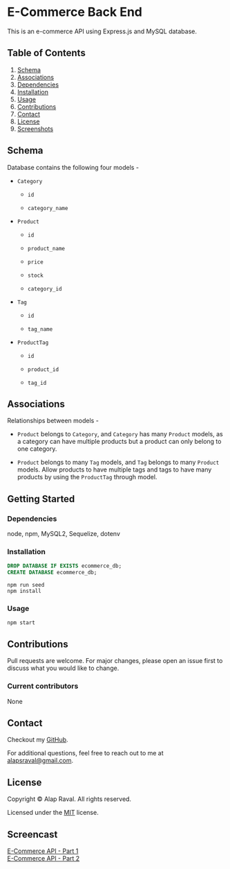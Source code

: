 # E-Commerce Back End
This is an e-commerce API using Express.js and MySQL database.

## Table of Contents
1. [Schema](#schema)
2. [Associations](#associations)
3. [Dependencies](#dependencies)
4. [Installation](#installation)
5. [Usage](#usage)
6. [Contributions](#contributions)
7. [Contact](#contact)
8. [License](#license)
9. [Screenshots](#screenshots)

## Schema

Database contains the following four models -
* `Category`

  * `id`

  * `category_name`  
  
* `Product`

  * `id`

  * `product_name`

  * `price`

  * `stock`

  * `category_id`
  
* `Tag`

  * `id`
  
  * `tag_name`

* `ProductTag`

  * `id`

  * `product_id`

  * `tag_id`

## Associations

Relationships between models -

* `Product` belongs to `Category`, and `Category` has many `Product` models, as a category can have multiple products but a product can only belong to one category.

* `Product` belongs to many `Tag` models, and `Tag` belongs to many `Product` models. Allow products to have multiple tags and tags to have many products by using the `ProductTag` through model.

## Getting Started
### Dependencies
node, npm, MySQL2, Sequelize, dotenv

### Installation
```sql
DROP DATABASE IF EXISTS ecommerce_db;
CREATE DATABASE ecommerce_db;
```
`npm run seed`  
`npm install`

### Usage
`npm start`

## Contributions
Pull requests are welcome. For major changes, please open an issue first to discuss what you would like to change.

### Current contributors
None 

## Contact
Checkout my [GitHub](https://github.com/alapsraval).

For additional questions, feel free to reach out to me at alapsraval@gmail.com.

## License
Copyright &copy; Alap Raval. All rights reserved.

Licensed under the [MIT](https://opensource.org/licenses/MIT) license.

## Screencast

[E-Commerce API - Part 1](https://youtu.be/5jloOkUUL-Q)  
[E-Commerce API - Part 2](https://youtu.be/S0GPpENB89s)